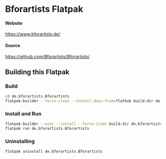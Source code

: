 # Bforartists Flatpak

#### Website
https://www.bforartists.de/

#### Source
https://github.com/Bforartists/Bforartists/

## Building this Flatpak

### Build
```bash
cd de.bforartists.Bforartists
flatpak-builder --force-clean --install-deps-from=flathub build-dir de.bforartists.Bforartists.json
```

### Install and Run
```bash
flatpak-builder --user --install --force-clean build-dir de.bforartists.Bforartists.json
flatpak run de.bforartists.Bforartists
```

### Uninstalling
```bash
flatpak uninstall de.bforartists.Bforartists
```

